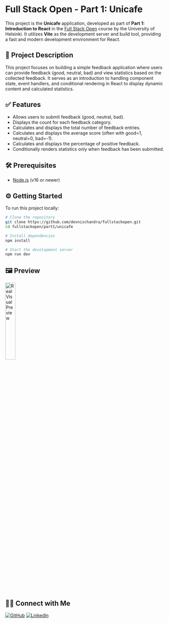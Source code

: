 # Full Stack Open - Part 1: Unicafe

This project is the **Unicafe** application, developed as part of **Part 1: Introduction to React** in the [Full Stack Open](https://fullstackopen.com/en/) course by the University of Helsinki. It utilizes **Vite** as the development server and build tool, providing a fast and modern development environment for React.

## 🚀 Project Description

This project focuses on building a simple feedback application where users can provide feedback (good, neutral, bad) and view statistics based on the collected feedback. It serves as an introduction to handling component state, event handlers, and conditional rendering in React to display dynamic content and calculated statistics.

## ✅ Features

- Allows users to submit feedback (good, neutral, bad).
- Displays the count for each feedback category.
- Calculates and displays the total number of feedback entries.
- Calculates and displays the average score (often with good=1, neutral=0, bad=-1).
- Calculates and displays the percentage of positive feedback.
- Conditionally renders statistics only when feedback has been submitted.

## 🛠 Prerequisites

- [Node.js](https://nodejs.org/) (v16 or newer)

## ⚙️ Getting Started

To run this project locally:

```bash
# Clone the repository
git clone https://github.com/devnischandra/fullstackopen.git
cd fullstackopen/part1/unicafe

# Install dependencies
npm install

# Start the development server
npm run dev
```
## 🖼️ Preview
<img src="./part1:unicafe.png" alt="Real Visual Preview" width="25%"/>


## 🙋‍♂️ Connect with Me

[![GitHub](https://img.shields.io/badge/GitHub-%2312100E?style=for-the-badge&logo=github&logoColor=white)](https://github.com/devnischandra)
[![LinkedIn](https://img.shields.io/badge/LinkedIn-%230077B5?style=for-the-badge&logo=linkedin&logoColor=white)](https://www.linkedin.com/in/devnischandra)
